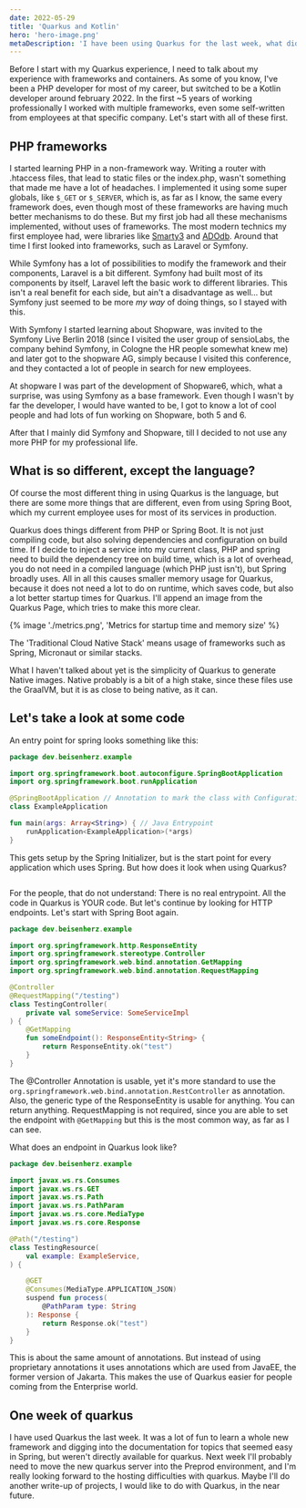 ```yaml
---
date: 2022-05-29
title: 'Quarkus and Kotlin'
hero: 'hero-image.png'
metaDescription: 'I have been using Quarkus for the last week, what did I learn?'
---
```


Before I start with my Quarkus experience, I need to talk about my experience with frameworks and containers. As some of
you know, I've been a PHP developer for most of my career, but switched to be a Kotlin developer around february 2022.
In the first ~5 years of working professionally I worked with multiple frameworks, even some self-written from employees
at that specific company. Let's start with all of these first.

## PHP frameworks

I started learning PHP in a non-framework way. Writing a router with .htaccess files, that lead to static files or the 
index.php, wasn't something that made me have a lot of headaches. I implemented it using some super globals, like `$_GET`
or `$_SERVER`, which is, as far as I know, the same every framework does, even though most of these frameworks are having
much better mechanisms to do these. But my first job had all these mechanisms implemented, without uses of frameworks.
The most modern technics my first employee had, were libraries like [Smarty3](https://www.smarty.net/v3_overview) and 
[ADOdb](https://adodb.org/dokuwiki/doku.php). Around that time I first looked into frameworks, such as Laravel or Symfony.

While Symfony has a lot of possibilities to modify the framework and their components, Laravel is a bit different. Symfony
had built most of its components by itself, Laravel left the basic work to different libraries. This isn't a real benefit
for each side, but ain't a disadvantage as well... but Symfony just seemed to be more _my way_ of doing things, so I stayed
with this. 

With Symfony I started learning about Shopware, was invited to the Symfony Live Berlin 2018 (since I visited the user group
of sensioLabs, the company behind Symfony, in Cologne the HR people somewhat knew me) and later got to the shopware AG,
simply because I visited this conference, and they contacted a lot of people in search for new employees.

At shopware I was part of the development of Shopware6, which, what a surprise, was using Symfony as a base framework.
Even though I wasn't by far the developer, I would have wanted to be, I got to know a lot of cool people and had lots of
fun working on Shopware, both 5 and 6.

After that I mainly did Symfony and Shopware, till I decided to not use any more PHP for my professional life.

## What is so different, except the language?

Of course the most different thing in using Quarkus is the language, but there are some more things that are different,
even from using Spring Boot, which my current employee uses for most of its services in production.

Quarkus does things different from PHP or Spring Boot. It is not just compiling code, but also solving dependencies and 
configuration on build time. If I decide to inject a service into my current class, PHP and spring need to build the 
dependency tree on build time, which is a lot of overhead, you do not need in a compiled language (which PHP just isn't),
but Spring broadly uses. All in all this causes smaller memory usage for Quarkus, because it does not need a lot to do 
on runtime, which saves code, but also a lot better startup times for Quarkus. I'll append an image from the Quarkus 
Page, which tries to make this more clear.

{% image './metrics.png', 'Metrics for startup time and memory size' %}

The 'Traditional Cloud Native Stack' means usage of frameworks such as Spring, Micronaut or similar stacks.

What I haven't talked about yet is the simplicity of Quarkus to generate Native images. Native probably is a bit of a high
stake, since these files use the GraalVM, but it is as close to being native, as it can. 

## Let's take a look at some code

An entry point for spring looks something like this:

```kotlin
package dev.beisenherz.example

import org.springframework.boot.autoconfigure.SpringBootApplication
import org.springframework.boot.runApplication

@SpringBootApplication // Annotation to mark the class with Configuration and Dependency Injection loading
class ExampleApplication

fun main(args: Array<String>) { // Java Entrypoint
    runApplication<ExampleApplication>(*args)
}
```

This gets setup by the Spring Initializer, but is the start point for every application which uses Spring. But how does 
it look when using Quarkus?

```kotlin

```

For the people, that do not understand: There is no real entrypoint. All the code in Quarkus is YOUR code. But let's 
continue by looking for HTTP endpoints. Let's start with Spring Boot again.

```kotlin
package dev.beisenherz.example

import org.springframework.http.ResponseEntity
import org.springframework.stereotype.Controller
import org.springframework.web.bind.annotation.GetMapping
import org.springframework.web.bind.annotation.RequestMapping

@Controller
@RequestMapping("/testing")
class TestingController(
    private val someService: SomeServiceImpl
) {
    @GetMapping
    fun someEndpoint(): ResponseEntity<String> {
        return ResponseEntity.ok("test")
    }
}
```

The @Controller Annotation is usable, yet it's more standard to use the `org.springframework.web.bind.annotation.RestController`
as annotation. Also, the generic type of the ResponseEntity is usable for anything. You can return anything.
RequestMapping is not required, since you are able to set the endpoint with `@GetMapping` but this is the most common 
way, as far as I can see.

What does an endpoint in Quarkus look like?

```kotlin
package dev.beisenherz.example

import javax.ws.rs.Consumes
import javax.ws.rs.GET
import javax.ws.rs.Path
import javax.ws.rs.PathParam
import javax.ws.rs.core.MediaType
import javax.ws.rs.core.Response

@Path("/testing")
class TestingResource(
    val example: ExampleService,
) {

    @GET
    @Consumes(MediaType.APPLICATION_JSON)
    suspend fun process(
        @PathParam type: String
    ): Response {
        return Response.ok("test")
    }
}
```

This is about the same amount of annotations. But instead of using proprietary annotations it uses annotations which are 
used from JavaEE, the former version of Jakarta. This makes the use of Quarkus easier for people coming from the Enterprise 
world.

## One week of quarkus

I have used Quarkus the last week. It was a lot of fun to learn a whole new framework and digging into the documentation
for topics that seemed easy in Spring, but weren't directly available for quarkus. Next week I'll probably need to move 
the new quarkus server into the Preprod environment, and I'm really looking forward to the hosting difficulties with quarkus.
Maybe I'll do another write-up of projects, I would like to do with Quarkus, in the near future.